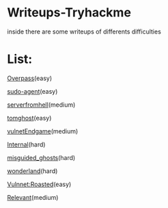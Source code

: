 # Writeups-Tryhackme
inside there are some writeups of differents difficulties

# List:

[Overpass](https://github.com/AleHelp/Writeups-Tryhackme/blob/main/Overpass.md)(easy)

[sudo-agent](https://github.com/AleHelp/Writeups-Tryhackme/blob/main/sudo-agent.md)(easy)

[serverfromhell](https://github.com/AleHelp/Writeups-Tryhackme/blob/main/serverfromhell.md)(medium)

[tomghost](https://github.com/AleHelp/Writeups-Tryhackme/blob/main/tomghost.md)(easy)

[vulnetEndgame](https://github.com/AleHelp/Writeups-Tryhackme/blob/main/vulnetEndgame.md)(medium)

[Internal](https://github.com/AleHelp/Writeups-Tryhackme/blob/main/internal.md)(hard)

[misguided_ghosts](https://github.com/AleHelp/Writeups-Tryhackme/blob/main/misguided_ghosts.md)(hard)

[wonderland](https://github.com/AleHelp/Writeups-Tryhackme/blob/main/wonderland.md)(hard)

[Vulnnet:Roasted](https://github.com/AleHelp/Writeups-Tryhackme/blob/main/vulnnetroasted.md)(easy)

[Relevant](https://github.com/AleHelp/Writeups-Tryhackme/blob/main/relevant.md)(medium)
